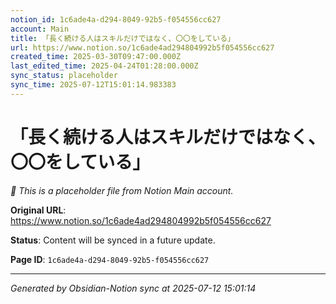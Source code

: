 ```yaml
---
notion_id: 1c6ade4a-d294-8049-92b5-f054556cc627
account: Main
title: 「長く続ける人はスキルだけではなく、〇〇をしている」
url: https://www.notion.so/1c6ade4ad294804992b5f054556cc627
created_time: 2025-03-30T09:47:00.000Z
last_edited_time: 2025-04-24T01:28:00.000Z
sync_status: placeholder
sync_time: 2025-07-12T15:01:14.983383
---
```


# 「長く続ける人はスキルだけではなく、〇〇をしている」

*🔄 This is a placeholder file from Notion Main account.*

**Original URL**: https://www.notion.so/1c6ade4ad294804992b5f054556cc627

**Status**: Content will be synced in a future update.

**Page ID**: `1c6ade4a-d294-8049-92b5-f054556cc627`

---

*Generated by Obsidian-Notion sync at 2025-07-12 15:01:14*
